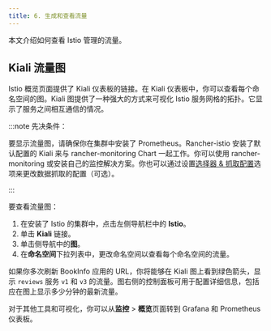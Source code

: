 ```yaml
---
title: 6. 生成和查看流量
---
```


本文介绍如何查看 Istio 管理的流量。

## Kiali 流量图

Istio 概览页面提供了 Kiali 仪表板的链接。在 Kiali 仪表板中，你可以查看每个命名空间的图。Kiali 图提供了一种强大的方式来可视化 Istio 服务网格的拓扑。它显示了服务之间相互通信的情况。

:::note 先决条件：

要显示流量图，请确保你在集群中安装了 Prometheus。Rancher-istio 安装了默认配置的 Kiali 来与 rancher-monitoring Chart 一起工作。你可以使用 rancher-monitoring 或安装自己的监控解决方案。你也可以通过设置[选择器 & 抓取配置](../../../integrations-in-rancher/istio/configuration-options/selectors-and-scrape-configurations.md)选项来更改数据抓取的配置（可选）。

:::

要查看流量图：

1. 在安装了 Istio 的集群中，点击左侧导航栏中的 **Istio**。
1. 单击 **Kiali** 链接。
1. 单击侧导航中的**图**。
1. 在**命名空间**下拉列表中，更改命名空间以查看每个命名空间的流量。

如果你多次刷新 BookInfo 应用的 URL，你将能够在 Kiali 图上看到绿色箭头，显示 `reviews` 服务 `v1` 和 `v3` 的流量。图右侧的控制面板可用于配置详细信息，包括应在图上显示多少分钟的最新流量。

对于其他工具和可视化，你可以从**监控** > **概览**页面转到 Grafana 和 Prometheus 仪表板。
